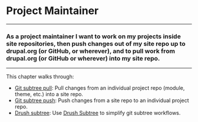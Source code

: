 Project Maintainer
==================

---
### As a project maintainer I want to work on my projects inside site repositories, then push changes out of my site repo up to drupal.org (or GitHub, or wherever), and to pull work from drupal.org (or GitHub or wherever) into my site repo.
---

This chapter walks through:
  * [Git subtree pull](project-maintainer/git-subtree-pull.html): Pull changes
    from an individual project repo (module, theme, etc.) into a site repo.
  * [Git subtree push](project-maintainer/git-subtree-push.html): Push changes
    from a site repo to an individual project repo.
  * [Drush subtree](project-maintainer/drushsubtree.html): Use [Drush Subtree](https://github.com/WhiteHouse/drushsubtree)
    to simplify git subtree workflows.
